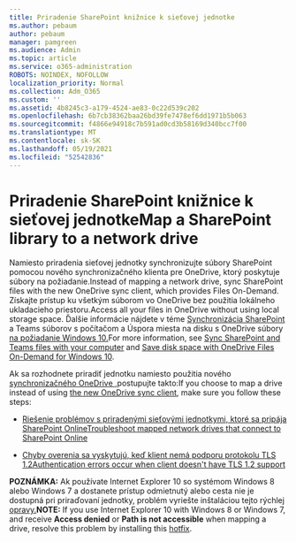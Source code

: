 ```yaml
---
title: Priradenie SharePoint knižnice k sieťovej jednotke
ms.author: pebaum
author: pebaum
manager: pamgreen
ms.audience: Admin
ms.topic: article
ms.service: o365-administration
ROBOTS: NOINDEX, NOFOLLOW
localization_priority: Normal
ms.collection: Adm_O365
ms.custom: ''
ms.assetid: 4b8245c3-a179-4524-ae83-0c22d539c202
ms.openlocfilehash: 6b7cb38362baa26bd39fe7478ef6dd1971b5b063
ms.sourcegitcommit: f4866e94918c7b591ad0cd3b58169d340bcc7f00
ms.translationtype: MT
ms.contentlocale: sk-SK
ms.lasthandoff: 05/19/2021
ms.locfileid: "52542836"
---
```

# <a name="map-a-sharepoint-library-to-a-network-drive"></a><span data-ttu-id="9c42d-102">Priradenie SharePoint knižnice k sieťovej jednotke</span><span class="sxs-lookup"><span data-stu-id="9c42d-102">Map a SharePoint library to a network drive</span></span>

<span data-ttu-id="9c42d-103">Namiesto priradenia sieťovej jednotky synchronizujte súbory SharePoint pomocou nového synchronizačného klienta pre OneDrive, ktorý poskytuje súbory na požiadanie.</span><span class="sxs-lookup"><span data-stu-id="9c42d-103">Instead of mapping a network drive, sync SharePoint files with the new OneDrive sync client, which provides Files On-Demand.</span></span> <span data-ttu-id="9c42d-104">Získajte prístup ku všetkým súborom vo OneDrive bez použitia lokálneho ukladacieho priestoru.</span><span class="sxs-lookup"><span data-stu-id="9c42d-104">Access all your files in OneDrive without using local storage space.</span></span> <span data-ttu-id="9c42d-105">Ďalšie informácie nájdete v téme [Synchronizácia SharePoint](https://support.microsoft.com/office/sync-sharepoint-and-teams-files-with-your-computer-6de9ede8-5b6e-4503-80b2-6190f3354a88) a Teams súborov s počítačom a Úspora miesta na disku s OneDrive súbory [na požiadanie Windows 10.](https://support.microsoft.com/office/save-disk-space-with-onedrive-files-on-demand-for-windows-10-0e6860d3-d9f3-4971-b321-7092438fb38e)</span><span class="sxs-lookup"><span data-stu-id="9c42d-105">For more information, see [Sync SharePoint and Teams files with your computer](https://support.microsoft.com/office/sync-sharepoint-and-teams-files-with-your-computer-6de9ede8-5b6e-4503-80b2-6190f3354a88) and [Save disk space with OneDrive Files On-Demand for Windows 10](https://support.microsoft.com/office/save-disk-space-with-onedrive-files-on-demand-for-windows-10-0e6860d3-d9f3-4971-b321-7092438fb38e).</span></span>

<span data-ttu-id="9c42d-106">Ak sa rozhodnete priradiť jednotku namiesto použitia nového [synchronizačného OneDrive ,](https://support.microsoft.com/office/sync-sharepoint-and-teams-files-with-your-computer-6de9ede8-5b6e-4503-80b2-6190f3354a88)postupujte takto:</span><span class="sxs-lookup"><span data-stu-id="9c42d-106">If you choose to map a drive instead of using [the new OneDrive sync client](https://support.microsoft.com/office/sync-sharepoint-and-teams-files-with-your-computer-6de9ede8-5b6e-4503-80b2-6190f3354a88), make sure you follow these steps:</span></span>

- [<span data-ttu-id="9c42d-107">Riešenie problémov s priradenými sieťovými jednotkymi, ktoré sa pripája SharePoint Online</span><span class="sxs-lookup"><span data-stu-id="9c42d-107">Troubleshoot mapped network drives that connect to SharePoint Online</span></span>](/sharepoint/support/administration/troubleshoot-mapped-network-drives)

- [<span data-ttu-id="9c42d-108">Chyby overenia sa vyskytujú, keď klient nemá podporu protokolu TLS 1.2</span><span class="sxs-lookup"><span data-stu-id="9c42d-108">Authentication errors occur when client doesn't have TLS 1.2 support</span></span>](/sharepoint/troubleshoot/administration/authentication-errors-tls12-support#network-drive-mapped-to-a-sharepoint-library)  

<span data-ttu-id="9c42d-109">**POZNÁMKA:** Ak používate Internet Explorer 10 so systémom Windows 8 alebo Windows 7 a  dostanete prístup  odmietnutý alebo cesta nie je dostupná pri priraďovaní jednotky, problém vyriešte inštaláciou tejto rýchlej [opravy.](https://support.microsoft.com/topic/error-when-you-open-a-sharepoint-document-library-in-windows-explorer-or-map-a-network-drive-to-the-library-after-you-install-internet-explorer-10-96e640ba-059f-9b09-bb91-2a0319ee8b1d)</span><span class="sxs-lookup"><span data-stu-id="9c42d-109">**NOTE:** If you use Internet Explorer 10 with Windows 8 or Windows 7, and receive **Access denied** or **Path is not accessible** when mapping a drive, resolve this problem by installing this [hotfix](https://support.microsoft.com/topic/error-when-you-open-a-sharepoint-document-library-in-windows-explorer-or-map-a-network-drive-to-the-library-after-you-install-internet-explorer-10-96e640ba-059f-9b09-bb91-2a0319ee8b1d).</span></span>